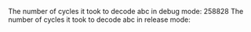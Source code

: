 The number of cycles it took to decode abc in debug mode: 258828
The number of cycles it took to decode abc in release mode: 
